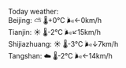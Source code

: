 Today weather:  
Beijing: ⛅️  🌡️+0°C 🌬️←0km/h  
Tianjin: ☀️ 🌡️-2°C 🌬️↙15km/h  
Shijiazhuang: ☀️ 🌡️-3°C 🌬️↓7km/h  
Tangshan: ☁️ 🌡️-2°C 🌬️←14km/h  
